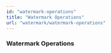 ```yaml
---
id: "watermark-operations"
title: "Watermark Operations"
url: "watermark/watermark-operations"
---
```


### Watermark Operations ###



